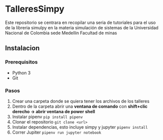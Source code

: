 # TalleresSimpy
Este repositorio se centrara en recopilar una seria de tutoriales para el uso de la libreria simulpy en la materia simulación de sistemas de la Universidad Nacional de Colombia sede Medellin Facultad de minas

## Instalacion
 ### Prerequisitos
 * Python 3
 * Git
 ### Pasos
1. Crear una carpeta donde se quiera tener los archivos de los talleres
2. Dentro de la carpeta abrir una **ventana de comando** con **shift+clic derecho -> abrir ventana de power shell**
3. Instalar pipenv  `pip install pipenv`
4. Clonar el repositorio  `git clone <url>`
5. Instalar dependencias, esto incluye simpy y jupyter  `pipenv install`
6. Correr Jupiter  `pipenv run jupyter notebook`
